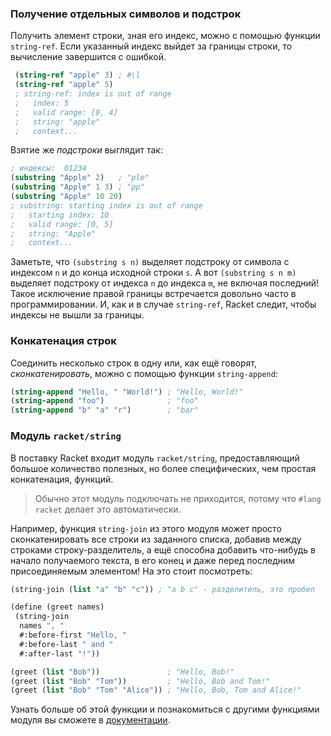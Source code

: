 
### Получение отдельных символов и подстрок

Получить элемент строки, зная его индекс, можно с помощью функции `string-ref`. Если указанный индекс выйдет за границы строки, то вычисление завершится с ошибкой.

```scheme
 (string-ref "apple" 3) ; #\l
 (string-ref "apple" 5)
 ; string-ref: index is out of range
 ;   index: 5
 ;   valid range: [0, 4]
 ;   string: "apple"
 ;   context...
```

Взятие же *подстроки* выглядит так:

```scheme
; индексы:  01234
(substring "Apple" 2)   ; "ple"
(substring "Apple" 1 3) ; "pp"
(substring "Apple" 10 20)
; substring: starting index is out of range
;   starting index: 10
;   valid range: [0, 5]
;   string: "Apple"
;   context...
```

Заметьте, что `(substring s n)` выделяет подстроку от символа с индексом `n` и до конца исходной строки `s`. А вот `(substring s n m)` выделяет подстроку от индекса `n` до индекса `m`, не включая последний! Такое исключение правой границы встречается довольно часто в программировании. И, как и в случае `string-ref`, Racket следит, чтобы индексы не вышли за границы.

### Конкатенация строк

Соединить несколько строк в одну или, как ещё говорят, *сконкатенировать*, можно с помощью функции `string-append`:

```scheme
(string-append "Hello, " "World!") ; "Hello, World!"
(string-append "foo")              ; "foo"
(string-append "b" "a" "r")        ; "bar"
```

### Модуль `racket/string`

В поставку Racket входит модуль `racket/string`, предоставляющий большое количество полезных, но более специфических, чем простая конкатенация, функций.

> Обычно этот модуль подключать не приходится, потому что `#lang racket` делает это автоматически.

Например, функция `string-join` из этого модуля может просто сконкатенировать все строки из заданного списка, добавив между строками строку-разделитель, а ещё способна добавить что-нибудь в начало получаемого текста, в его конец и даже перед последним присоединяемым элементом! На это стоит посмотреть:

```scheme
(string-join (list "a" "b" "c")) ; "a b c" - разделитель, это пробел

(define (greet names)
 (string-join
  names ", "
  #:before-first "Hello, "
  #:before-last " and "
  #:after-last "!"))

(greet (list "Bob"))               ; "Hello, Bob!"
(greet (list "Bob" "Tom"))         ; "Hello, Bob and Tom!"
(greet (list "Bob" "Tom" "Alice")) ; "Hello, Bob, Tom and Alice!"
```

Узнать больше об этой функции и познакомиться с другими функциями модуля вы сможете в [документации](https://docs.racket-lang.org/reference/strings.html#%28mod-path._racket%2Fstring%29).

